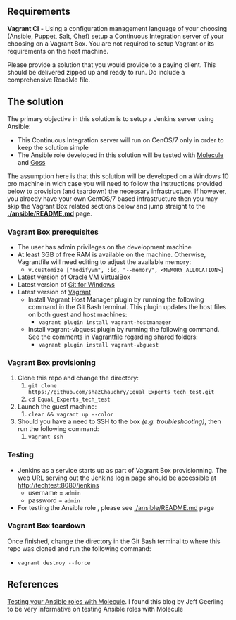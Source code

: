 ## Requirements
**Vagrant CI** - Using a configuration management language of your choosing (Ansible, Puppet, Salt, Chef) setup a Continuous Integration server of your choosing on a Vagrant Box. You are not required to setup Vagrant or its requirements on the host machine.

Please provide a solution that you would provide to a paying client. This should be delivered zipped up and ready to run. Do include a comprehensive ReadMe file.

## The solution
The primary objective in this solution is to setup a Jenkins server using Ansible:
- This Continuous Integration server will run on CenOS/7 only in order to keep the solution simple
- The Ansible role developed in this solution will be tested with [Molecule](https://molecule.readthedocs.io/en/latest/) and [Goss](https://github.com/aelsabbahy/goss)

The assumption here is that this solution will be developed on a Windows 10 pro machine in wich case you will need to follow the instructions provided below to provision (and teardown) the necessary infrastructure. If however, you alraedy have your own CentOS/7 based infrastructure then you may skip the Vagrant Box related sections below and jump straight to the **[./ansible/README.md](./ansible/README.md)** page.

### Vagrant Box prerequisites
- The user has admin privileges on the development machine
- At least 3GB of free RAM is available on the machine. Otherwise, Vagrantfile will need editing to adjust the available memory:
  - `v.customize ["modifyvm", :id, "--memory", <MEMORY_ALLOCATION>]`
- Latest version of [Oracle VM VirtualBox](https://www.virtualbox.org/wiki/Downloads)
- Latest version of [Git for Windows](https://git-scm.com/downloads)
- Latest version of [Vagrant](https://www.vagrantup.com/intro/getting-started/install.html)
  - Install Vagrant Host Manager plugin by running the following command in the Git Bash terminal. This plugin updates the host files on both guest and host machines:
    - `vagrant plugin install vagrant-hostmanager`
  - Install vagrant-vbguest plugin by running the following command. See the comments in [Vagrantfile](./Vagrantfile) regarding shared folders:
    - `vagrant plugin install vagrant-vbguest`

### Vagrant Box provisioning
  1. Clone this repo and change the directory:
      1. `git clone https://github.com/shazChaudhry/Equal_Experts_tech_test.git`
      1. `cd Equal_Experts_tech_test`
  1. Launch the guest machine:
      1. `clear && vagrant up --color`
  1. Should you have a need to SSH to the box _(e.g. troubleshooting)_, then run the following command:
      1.  `vagrant ssh`

### Testing
- Jenkins as a service starts up as part of Vagrant Box provisionning. The web URL serving out the Jenkins login page should be accessible at [http://techtest:8080/jenkins](http://techtest:8080/jenkins)
  - username = `admin`
  - password = `admin`
- For testing the Ansible role , please see [./ansible/README.md](./ansible/README.md) page

### Vagrant Box teardown
Once finished, change the directory in the Git Bash terminal to where this repo was cloned and run the following command:
  - `vagrant destroy --force`

## References
[Testing your Ansible roles with Molecule](https://www.jeffgeerling.com/blog/2018/testing-your-ansible-roles-molecule). I found this blog by Jeff Geerling to be very informative on testing Ansible roles with Molecule
